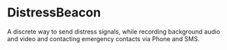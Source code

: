 # DistressBeacon
A discrete way to send distress signals, while recording background audio and video and contacting emergency contacts via Phone and SMS.
